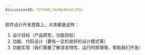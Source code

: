 ```yaml
---
discussionID: T2f94BjJWuMpdHsECiPGx
---
```

软件设计开发思路上，大体都是这样：

1. 设计目标（产品原型，功能目标）
2. 功能、代码设计（要有一定的良好的设计模式等）
3. 功能实现（我们需要了解语言特性、运行时原理等，帮助我们开发）